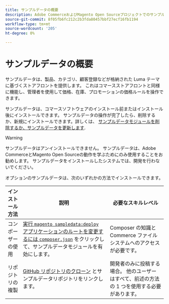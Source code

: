 ```yaml
---
title: サンプルデータの概要
description: Adobe CommerceおよびMagento Open Sourceプロジェクトでのサンプルデータの使用について説明します。
source-git-commit: 8f05fb6fc212c2b3fda80457bbf27ecf16fb1194
workflow-type: tm+mt
source-wordcount: '205'
ht-degree: 0%

---
```



# サンプルデータの概要

サンプルデータは、製品、カテゴリ、顧客登録などが格納された Luma テーマに基づくストアフロントを提供します。 これはコマースストアフロントと同様に機能し、管理者を使用して価格、在庫、プロモーションの価格ルールを操作できます。

サンプルデータは、コマースソフトウェアのインストール前またはインストール後にインストールできます。 サンプルデータの操作が完了したら、削除するか、新規にインストールできます。詳しくは、 [サンプルデータモジュールを削除するか、サンプルデータを更新します](remove-or-update.md).

>[!WARNING]
>
>サンプルデータはアンインストールできません。 サンプルデータは、Adobe CommerceとMagento Open Sourceの動作を学ぶためにのみ使用することをお勧めします。 サンプルデータをインストールしたシステムでは、開発を行わないでください。

オプションのサンプルデータは、次のいずれかの方法でインストールできます。

| インストール方法 | 説明 | 必要なスキルレベル |
|--- |--- |--- |
| コンポーザーの使用 | [実行 `magento sampledata:deploy` アプリケーションのルートを変更するには `composer.json`](composer-packages.md) をクリックして、サンプルデータモジュールを有効にします。 | Composer の知識と Commerce ファイルシステムへのアクセスが必要です。 |
| リポジトリの複製 | [GitHub リポジトリのクローン](git-repositories.md) とサンプルデータリポジトリをリンクします。 | 開発者のみに投稿する場合。 他のユーザーはすべて、前述の方法の 1 つを使用する必要があります。 |
